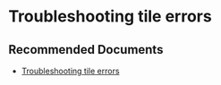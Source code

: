   <properties
	pageTitle="troubleshooting tile errors"
	description="troubleshooting tile errors"
	service="microsoft.PowerBIDedicated"
	resource="capacities"
	authors="pjfreitas"
	ms.author="pfreitas"	
	displayOrder="20"
	selfHelpType="generic"
	supportTopicIds="32628164"
	productPesIds="16334"
	cloudEnvironments="public, MoonCake, fairfax" 
	articleId="39636683-9b6d-e0a6-ce69-8165f8973185"
	ownershipId="ASEP_ContentService_Placeholder"
/>

# Troubleshooting tile errors

## **Recommended Documents**

* [Troubleshooting tile errors](https://docs.microsoft.com/power-bi/refresh-troubleshooting-tile-errors)
